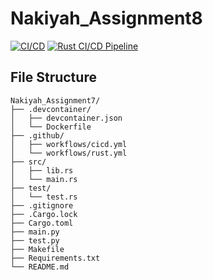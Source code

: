 # Nakiyah_Assignment8
[![CI/CD](https://github.com/nogibjj/Nakiyah_Assignment8/actions/workflows/rust.yml/badge.svg)](https://github.com/nogibjj/Nakiyah_Assignment8/actions/workflows/rust.yml) [![Rust CI/CD Pipeline](https://github.com/nogibjj/Nakiyah_Assignment8/actions/workflows/cicd.yml/badge.svg)](https://github.com/nogibjj/Nakiyah_Assignment8/actions/workflows/cicd.yml)


## File Structure
```
Nakiyah_Assignment7/
├── .devcontainer/
│   ├── devcontainer.json
│   └── Dockerfile
├── .github/
│   ├── workflows/cicd.yml
│   └── workflows/rust.yml
├── src/
│   ├── lib.rs
│   └── main.rs
├── test/
│   └── test.rs
├── .gitignore
├── .Cargo.lock
├── Cargo.toml
├── main.py
├── test.py
├── Makefile
├── Requirements.txt
└── README.md
```

